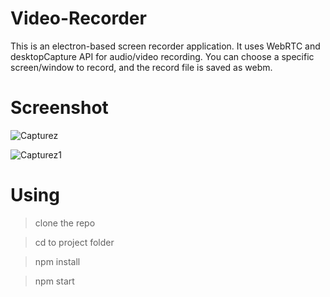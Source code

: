 # Video-Recorder

This is an electron-based screen recorder application. It uses WebRTC and desktopCapture API for audio/video recording.
You can choose a specific screen/window to record, and the record file is saved as webm.

# Screenshot 

![Capturez](https://user-images.githubusercontent.com/58937669/97086744-e294fe80-1642-11eb-9e1a-7e73a7bf5e9f.JPG)

![Capturez1](https://user-images.githubusercontent.com/58937669/97086747-e4f75880-1642-11eb-8f94-ed6e374c61dc.JPG)

# Using

> clone the repo

> cd to project folder

> npm install 


>npm start
